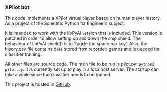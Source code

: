 ### XPilot bot
This code implements a XPilot virtual player based on human player history. As a project of the Scientific Python for Engineers subject.

It is intended to work with the libPyAI version that is included. This version is patched in order to allow setting up and down the ship shield. The behaviour of libPyAi.shield() is to 'toggle the space bar key'. Also, the hisory.csv file contains data stored from recorded games and is needed for classifier training.

All other files are source code. The main file to be run  is pilot.py: `python3 pilot.py`. It is currently set up to play in a localhost server. The startup can take a while since the classifier needs to be trained.

This project is hosted in [GitHub](https://github.com/jordisoler/xpilot).
